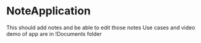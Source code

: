 # NoteApplication
This should add notes and be able to edit those notes
Use cases and video demo of app are in !Documents folder
